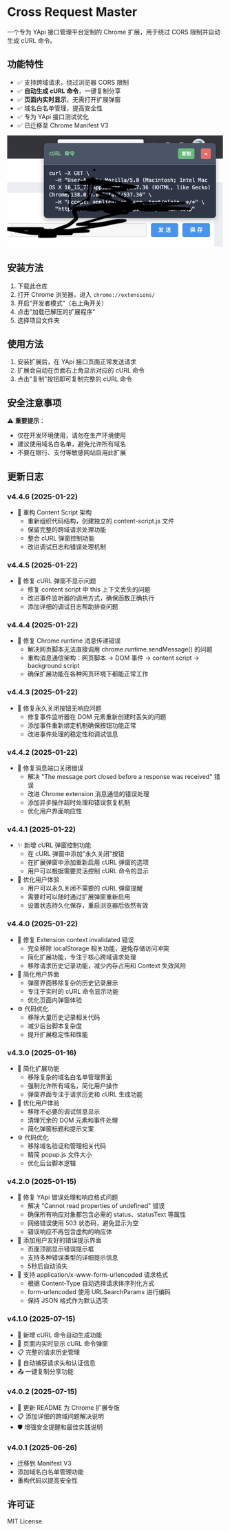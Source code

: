 # Cross Request Master

一个专为 YApi 接口管理平台定制的 Chrome 扩展，用于绕过 CORS 限制并自动生成 cURL 命令。

## 功能特性

- ✅ 支持跨域请求，绕过浏览器 CORS 限制
- ✅ **自动生成 cURL 命令**，一键复制分享
- ✅ **页面内实时显示**，无需打开扩展弹窗
- ✅ 域名白名单管理，提高安全性
- ✅ 专为 YApi 接口测试优化
- ✅ 已迁移至 Chrome Manifest V3

![cURL 生成效果](./images/curl-generation-demo-new.png)

## 安装方法

1. 下载此仓库
2. 打开 Chrome 浏览器，进入 `chrome://extensions/`
3. 开启"开发者模式"（右上角开关）
4. 点击"加载已解压的扩展程序"
5. 选择项目文件夹

## 使用方法

1. 安装扩展后，在 YApi 接口页面正常发送请求
2. 扩展会自动在页面右上角显示对应的 cURL 命令
3. 点击"复制"按钮即可复制完整的 cURL 命令

## 安全注意事项

⚠️ **重要提示**：
- 仅在开发环境使用，请勿在生产环境使用
- 建议使用域名白名单，避免允许所有域名
- 不要在银行、支付等敏感网站启用此扩展

## 更新日志

### v4.4.6 (2025-01-22)
- 🔄 重构 Content Script 架构
  - 重新组织代码结构，创建独立的 content-script.js 文件
  - 保留完整的跨域请求处理功能
  - 整合 cURL 弹窗控制功能
  - 改进调试日志和错误处理机制

### v4.4.5 (2025-01-22)
- 🐛 修复 cURL 弹窗不显示问题
  - 修复 content script 中 this 上下文丢失的问题
  - 改进事件监听器的调用方式，确保函数正确执行
  - 添加详细的调试日志帮助排查问题

### v4.4.4 (2025-01-22)
- 🐛 修复 Chrome runtime 消息传递错误
  - 解决网页脚本无法直接调用 chrome.runtime.sendMessage() 的问题
  - 重构消息通信架构：网页脚本 → DOM 事件 → content script → background script
  - 确保扩展功能在各种网页环境下都能正常工作

### v4.4.3 (2025-01-22)
- 🐛 修复永久关闭按钮无响应问题
  - 修复事件监听器在 DOM 元素重新创建时丢失的问题
  - 添加事件重新绑定机制确保按钮功能正常
  - 改进事件处理的稳定性和调试信息

### v4.4.2 (2025-01-22)
- 🐛 修复消息端口关闭错误
  - 解决 "The message port closed before a response was received" 错误
  - 改进 Chrome extension 消息通信的错误处理
  - 添加异步操作超时处理和错误恢复机制
  - 优化用户界面响应性

### v4.4.1 (2025-01-22)
- ✨ 新增 cURL 弹窗控制功能
  - 在 cURL 弹窗中添加"永久关闭"按钮
  - 在扩展弹窗中添加重新启用 cURL 弹窗的选项
  - 用户可以根据需要灵活控制 cURL 命令的显示
- 🎯 优化用户体验
  - 用户可以永久关闭不需要的 cURL 弹窗提醒
  - 需要时可以随时通过扩展弹窗重新启用
  - 设置状态持久化保存，重启浏览器后依然有效

### v4.4.0 (2025-01-22)
- 🐛 修复 Extension context invalidated 错误
  - 完全移除 localStorage 相关功能，避免存储访问冲突
  - 简化扩展功能，专注于核心跨域请求处理
  - 移除请求历史记录功能，减少内存占用和 Context 失效风险
- 🎯 简化用户界面
  - 弹窗界面移除复杂的历史记录展示
  - 专注于实时的 cURL 命令显示功能
  - 优化页面内弹窗体验
- ⚙️ 代码优化
  - 移除大量历史记录相关代码
  - 减少后台脚本复杂度
  - 提升扩展稳定性和性能

### v4.3.0 (2025-01-16)
- 🎯 简化扩展功能
  - 移除复杂的域名白名单管理界面
  - 强制允许所有域名，简化用户操作
  - 弹窗界面专注于请求历史和 cURL 生成功能
- 🚀 优化用户体验
  - 移除不必要的调试信息显示
  - 清理冗余的 DOM 元素和事件处理
  - 简化弹窗标题和提示文案
- ⚙️ 代码优化
  - 移除域名验证和管理相关代码
  - 精简 popup.js 文件大小
  - 优化后台脚本逻辑

### v4.2.0 (2025-01-15)
- 🐛 修复 YApi 错误处理和响应格式问题
  - 解决 "Cannot read properties of undefined" 错误
  - 确保所有响应对象都包含必需的 status、statusText 等属性
  - 网络错误使用 503 状态码，避免显示为空
  - 错误响应不再包含虚构的响应体
- 🎨 添加用户友好的错误提示界面
  - 页面顶部显示错误提示框
  - 支持多种错误类型的详细提示信息
  - 5秒后自动消失
- 📝 支持 application/x-www-form-urlencoded 请求格式
  - 根据 Content-Type 自动选择请求体序列化方式
  - form-urlencoded 使用 URLSearchParams 进行编码
  - 保持 JSON 格式作为默认选项

### v4.1.0 (2025-07-15)
- 🚀 新增 cURL 命令自动生成功能
- 📱 页面内实时显示 cURL 命令弹窗
- 📋 完整的请求历史管理
- 🔄 自动捕获请求头和认证信息
- 📤 一键复制分享功能

### v4.0.2 (2025-07-15)
- 📖 更新 README 为 Chrome 扩展专版
- 📋 添加详细的跨域问题解决说明
- 🛡️ 增强安全提醒和最佳实践说明

### v4.0.1 (2025-06-26)
- 迁移到 Manifest V3
- 添加域名白名单管理功能
- 重构代码以提高安全性

## 许可证

MIT License